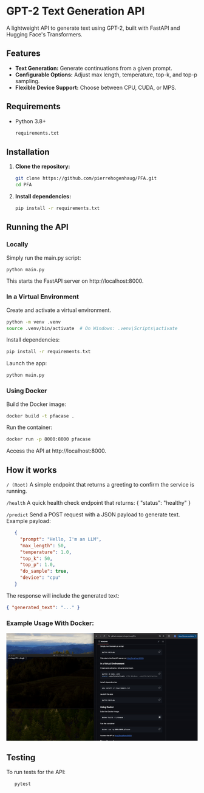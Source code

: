 # GPT-2 Text Generation API

A lightweight API to generate text using GPT-2, built with FastAPI and Hugging Face's Transformers.

## Features

- **Text Generation:** Generate continuations from a given prompt.
- **Configurable Options:** Adjust max length, temperature, top-k, and top-p sampling.
- **Flexible Device Support:** Choose between CPU, CUDA, or MPS.

## Requirements

- Python 3.8+
   ```bash
   requirements.txt

## Installation
1. **Clone the repository:**
   ```bash
   git clone https://github.com/pierrehogenhaug/PFA.git
   cd PFA
2. **Install dependencies:**   
   ```bash
   pip install -r requirements.txt

## Running the API
### Locally
Simply run the main.py script:
   ```bash
   python main.py
```
This starts the FastAPI server on http://localhost:8000.

### In a Virtual Environment
Create and activate a virtual environment.
   ```bash
   python -m venv .venv
   source .venv/bin/activate  # On Windows: .venv\Scripts\activate
```
Install dependencies:
   ```bash
   pip install -r requirements.txt
```
Launch the app:
   ```bash
   python main.py
```

### Using Docker
Build the Docker image:
   ```bash
   docker build -t pfacase .
```
Run the container:
   ```bash
   docker run -p 8000:8000 pfacase
```
Access the API at http://localhost:8000.

## How it works
`/ (Root)`
A simple endpoint that returns a greeting to confirm the service is running.

`/health`
A quick health check endpoint that returns: { "status": "healthy" }

`/predict`
Send a POST request with a JSON payload to generate text. Example payload:
```json
   {
     "prompt": "Hello, I'm an LLM",
     "max_length": 50,
     "temperature": 1.0,
     "top_k": 50,
     "top_p": 1.0,
     "do_sample": true,
     "device": "cpu"
   }
```
The response will include the generated text:
```json
{ "generated_text": "..." }
```

### Example Usage With Docker:
![](https://github.com/pierrehogenhaug/PFA/blob/master/pfa_api.gif)

## Testing

To run tests for the API:
```bash
   pytest
